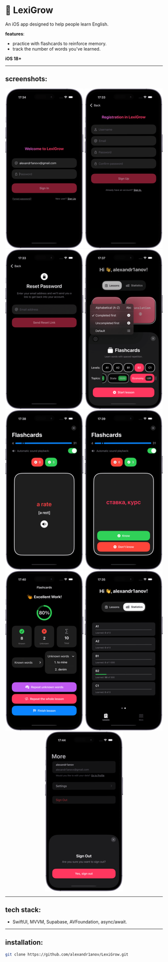 #  LexiGrow

An iOS app designed to help people learn English.  

**features**:  
- practice with flashcards to reinforce memory.  
- track the number of words you’ve learned.

**iOS 18+**  

---

## screenshots:
<p align="center">
   <img src="./Screenshots/LogIn.png" width="250" />
   <img src="./Screenshots/Registration.png" width="250" />
   <img src="./Screenshots/ResetPassword.png" width="250" />
   <img src="./Screenshots/LessonSetup.png" width="250" />
   <img src="./Screenshots/Card_Original.png" width="250" />
   <img src="./Screenshots/Card_Translation.png" width="250" />
   <img src="./Screenshots/LessonSummary.png" width="250" />
   <img src="./Screenshots/Statistics.png" width="250" />
   <img src="./Screenshots/MoreScreen.png" width="250" />
</p>

---

## tech stack:  
- SwiftUI, MVVM, Supabase, AVFoundation, async/await.

---

## installation:  

   ```bash
   git clone https://github.com/alexandr1anov/LexiGrow.git
